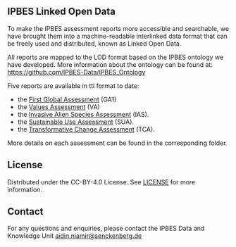 ## IPBES Linked Open Data

To make the IPBES assessment reports more accessible and searchable, we have brought them into a machine-readable interlinked data format that can be freely used and distributed, known as Linked Open Data.

All reports are mapped to the LOD format based on the IPBES ontology we have developed. More information about the ontology can be found at: https://github.com/IPBES-Data/IPBES_Ontology

Five reports are available in ttl format to date:
- the [First Global Assessment](https://github.com/IPBES-Data/IPBES_LOD/blob/main/Global%20Assessment%201) (GA1)
- the [Values Assessment](https://github.com/IPBES-Data/IPBES_LOD/tree/main/Values%20Assessment) (VA)
- the [Invasive Alien Species Assessment](https://github.com/IPBES-Data/IPBES_LOD/tree/main/Invasive%20Alien%20Species%20Assessment) (IAS).
- the [Sustainable Use Assessment](https://github.com/IPBES-Data/IPBES_LOD/tree/main/Sustainable%20Use%20Assessment) (SUA).
- the [Transformative Change Assessment](https://github.com/IPBES-Data/IPBES_LOD/tree/main/Transformative%20Change%20Assessment) (TCA).

More details on each assessment can be found in the corresponding folder.


## License

Distributed under the CC-BY-4.0 License. See [LICENSE](https://github.com/IPBES-Data/IPBES_LOD/blob/main/LICENSE) for more information.


## Contact

For any questions and enquiries, please contact the IPBES Data and Knowledge Unit <aidin.niamir@senckenberg.de>
